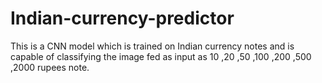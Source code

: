 # Indian-currency-predictor
This is a CNN model which is trained on Indian currency notes and is capable of classifying the image fed as input as 10 ,20 ,50 ,100 ,200 ,500 ,2000 rupees note.
